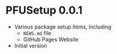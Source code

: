 # PFUSetup 0.0.1

* Various package setup items, including
    * `NEWS.md` file
    * GitHub Pages Website
* Initial version
